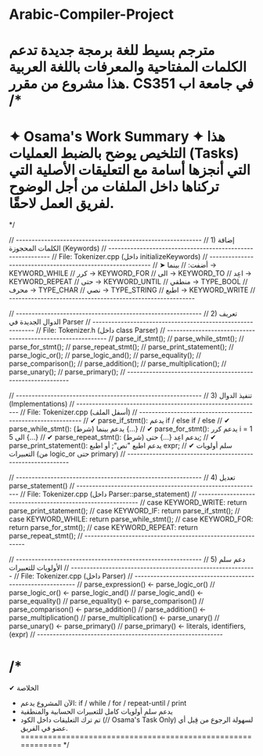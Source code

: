 # Arabic-Compiler-Project
مترجم بسيط للغة برمجة جديدة تدعم الكلمات المفتاحية والمعرفات باللغة العربية .هذا مشروع من مقرر CS351 في جامعة اب
/*
============================================================
   ✦ Osama's Work Summary ✦
   هذا التلخيص يوضح بالضبط العمليات (Tasks) التي أنجزها أسامة
   مع التعليقات الأصلية التي تركناها داخل الملفات من أجل الوضوح
   لفريق العمل لاحقًا.
============================================================
*/

// -----------------------------------------------------------
// 1) إضافة الكلمات المحجوزة (Keywords)
// -----------------------------------------------------------
// File: Tokenizer.cpp (داخل initializeKeywords)
// -----------------------------------------------------------
// ➤ أضفت:
//   بينما   → KEYWORD_WHILE
//   كرر     → KEYWORD_FOR
//   الى     → KEYWORD_TO
//   اعِد    → KEYWORD_REPEAT
//   حتى     → KEYWORD_UNTIL
//   منطقي   → TYPE_BOOL
//   محرف    → TYPE_CHAR
//   نصي     → TYPE_STRING
//   اطبع    → KEYWORD_WRITE
// -----------------------------------------------------------

// -----------------------------------------------------------
// 2) تعريف الدوال الجديدة في Parser
// -----------------------------------------------------------
// File: Tokenizer.h (داخل class Parser)
// -----------------------------------------------------------
//   parse_if_stmt();
//   parse_while_stmt();
//   parse_for_stmt();
//   parse_repeat_stmt();
//   parse_print_statement();
//   parse_logic_or();
//   parse_logic_and();
//   parse_equality();
//   parse_comparison();
//   parse_addition();
//   parse_multiplication();
//   parse_unary();
//   parse_primary();
// -----------------------------------------------------------

// -----------------------------------------------------------
// 3) تنفيذ الدوال (Implementations)
// -----------------------------------------------------------
// File: Tokenizer.cpp (أسفل الملف)
// -----------------------------------------------------------
//   ✔ parse_if_stmt(): يدعم if / else if / else
//   ✔ parse_while_stmt(): يدعم بينما (شرط) {...}
//   ✔ parse_for_stmt(): يدعم كرر i = 1 الى 5 {...}
//   ✔ parse_repeat_stmt(): يدعم اعِد {...} حتى (شرط);
//   ✔ parse_print_statement(): يدعم اطبع "نص"; أو اطبع expr;
//   ✔ سلم أولويات التعبيرات (من logic_or حتى primary)
// -----------------------------------------------------------

// -----------------------------------------------------------
// 4) تعديل parse_statement()
// -----------------------------------------------------------
// File: Tokenizer.cpp (داخل Parser::parse_statement)
// -----------------------------------------------------------
//   case KEYWORD_WRITE:   return parse_print_statement();
//   case KEYWORD_IF:      return parse_if_stmt();
//   case KEYWORD_WHILE:   return parse_while_stmt();
//   case KEYWORD_FOR:     return parse_for_stmt();
//   case KEYWORD_REPEAT:  return parse_repeat_stmt();
// -----------------------------------------------------------

// -----------------------------------------------------------
// 5) دعم سلم الأولويات للتعبيرات
// -----------------------------------------------------------
// File: Tokenizer.cpp (داخل Parser)
// -----------------------------------------------------------
// parse_expression()  ← parse_logic_or()
// parse_logic_or()    ← parse_logic_and()
// parse_logic_and()   ← parse_equality()
// parse_equality()    ← parse_comparison()
// parse_comparison()  ← parse_addition()
// parse_addition()    ← parse_multiplication()
// parse_multiplication() ← parse_unary()
// parse_unary()       ← parse_primary()
// parse_primary()     ← literals, identifiers, (expr)
// -----------------------------------------------------------

/*
============================================================
   ✔ الخلاصة
   - الآن المشروع يدعم: if / while / for / repeat-until / print
   - يدعم سلم أولويات كامل للتعبيرات الحسابية والمنطقية
   - تم ترك التعليقات داخل الكود (// Osama's Task Only)
     لسهولة الرجوع من قِبل أي عضو في الفريق.
============================================================
*/
